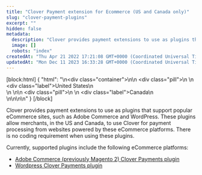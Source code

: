 ```yaml
---
title: "Clover Payment extension for Ecommerce (US and Canada only)"
slug: "clover-payment-plugins"
excerpt: ""
hidden: false
metadata: 
  description: "Clover provides payment extensions to use as plugins that support popular eCommerce sites, such as Adobe Commerce and WordPress. These plugins allow merchants, in the US and Canada, to use Clover for payment processing from websites powered by these eCommerce platforms. There is no coding requirement when using these plugins."
  image: []
  robots: "index"
createdAt: "Thu Apr 21 2022 17:21:08 GMT+0000 (Coordinated Universal Time)"
updatedAt: "Mon Dec 11 2023 16:33:28 GMT+0000 (Coordinated Universal Time)"
---
```

[block:html]
{
  "html": "<!--JIRA DS-3008; Region pill icon added to topic on 2.27.2023-->\n<div class=\"container\">\n<!--US-->\n  <div class=\"pill\">\n    \n    <div class=\"label\">United States</div>\n    <br>\n  </div>\n<!--Canada-->\n  <div class=\"pill\">\n    \n    <div class=\"label\">Canada</div>\n      <br>\n</div>\n\n</div>\n<style>\nbody {\n  font-family: \"Segoe UI\", \"Roboto\",\n    \"Segoe UI Symbol\";\n}\n.container {\n  align-items: center;\n  min-width: 10%;\n  text-align: left;\n}\n/*Pill format*/\n.pill {\n  background: #44BB44;\n  border: .5px solid #44BB44;\n  margin-left: 5px;\n\n}\n/*Text positioning inside the pill*/\n.pill,\n.pill__addon {\n  display: inline-block;\n  box-sizing: border-box;\n  padding: 0px 10px;\n  border-radius: 10px;\n  position: relative;\n  box-sizing: border-box;\n  height: 1.5rem;\n}\n/*Text format inside the pill*/\n.pill .label,\n.pill__addon .label {\n  font-style: normal;\n  font-weight: normal;\n  font-size: 0.70rem;\n  color: #fff;\n  display: inline-block;\n  vertical-align: middle;\n \n}\n</style>"
}
[/block]


Clover provides payment extensions to use as plugins that support popular eCommerce sites, such as Adobe Commerce and WordPress. These plugins allow merchants, in the US and Canada, to use Clover for payment processing from websites powered by these eCommerce platforms. There is no coding requirement when using these plugins.

Currently, supported plugins include the following eCommerce platforms:

- [Adobe Commerce (previously Magento 2) Clover Payments plugin](doc:magento) 
- [Wordpress Clover Payments plugin](doc:woocommerce)

